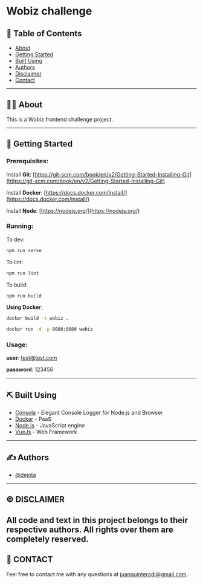 # Wobiz challenge

## 📝 Table of Contents

- [About](#about)
- [Getting Started](#getting_started)
- [Built Using](#built_using)
- [Authors](#authors)
- [Disclaimer](#disclaimer)
- [Contact](#contact)

---

## 👨‍💻 About <a name="about"></a>

This is a Wobiz frontend challenge project.

---

## 🏁 Getting Started <a name="getting_started"></a>

### Prerequisites:

Install **Git**: [https://git-scm.com/book/en/v2/Getting-Started-Installing-Git](https://git-scm.com/book/en/v2/Getting-Started-Installing-Git)

Install **Docker**: [https://docs.docker.com/install/](https://docs.docker.com/install/)

Install **Node**: [https://nodejs.org/](https://nodejs.org/)

### Running:

To dev:
```bash
npm run serve
```

To lint:
```bash
npm run lint
```

To build:
```bash
npm run build
```

**Using Docker**:

```bash
docker build -t wobiz .
```

```bash
docker run -d -p 8080:8080 wobiz
```

### Usage:


**user**: test@test.com

**password**: 123456

---
## ⛏️ Built Using <a name="built_using"></a>

- [Consola](https://www.npmjs.com/package/consola/) - Elegant Console Logger for Node.js and Browser
- [Docker](https://www.docker.com/) - PaaS
- [Node.js](https://nodejs.org/) - JavaScript engine
- [VueJs](https://vuejs.org/) - Web Framework



---

## ✍️ Authors <a name="authors"></a>

- [@dejota](https://github.com/dejota)

---

## ©️ DISCLAIMER <a name="disclaimer"></a>

All code and text in this project belongs to their respective authors. All rights over them are completely reserved.
---

## 📧 CONTACT <a name="contact"></a>

Feel free to contact me with any questions at [juanquinterodj@gmail.com](juanquinterodj@gmail.com).